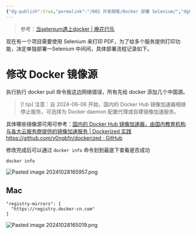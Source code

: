 ```yaml
---
{"dg-publish":true,"permalink":"/002 开发随笔/Docker 部署 Selenium/","dgPassFrontmatter":true,"created":"2024-10-28T16:44:36.470+08:00","updated":"2024-10-28T17:06:04.870+08:00"}
---
```


>参考：[当selenium遇上docker | 晚花行乐](https://www.lfhacks.com/tech/selenium-docker/)

现在有一个项目需要使用 Selenium 来打印 PDF，为了给多个服务提供打印功能，决定单独部署一Selenium 中间间，具体部署流程记录如下。
# 修改 Docker 镜像源

执行执行 docker pull 命令我这边网络错误，所有先给 docker 添加几个中国源。

>[! tip] 注意：自 2024-06-06 开始，国内的 Docker Hub 镜像加速器相继停止服务，可选择为 Docker daemon 配置代理或自建镜像加速服务。

具体哪些镜像源可用可参考：[国内的 Docker Hub 镜像加速器，由国内教育机构与各大云服务商提供的镜像加速服务 | Dockerized 实践 https://github.com/y0ngb1n/dockerized · GitHub](https://gist.github.com/y0ngb1n/7e8f16af3242c7815e7ca2f0833d3ea6#docker-hub-%E9%95%9C%E5%83%8F%E5%8A%A0%E9%80%9F%E5%99%A8%E5%88%97%E8%A1%A8)

修改完成后可以通过 `docker info` 命令划到最底下查看是否成功

```zsh
docker info
```

![Pasted image 20241028165957.png](/img/user/$/$Sys999%20Attachment/Pasted%20image%2020241028165957.png)
## Mac

```
"registry-mirrors": [
  "https://registry.docker-cn.com"
]
```

![Pasted image 20241028165019.png](/img/user/$/$Sys999%20Attachment/Pasted%20image%2020241028165019.png)